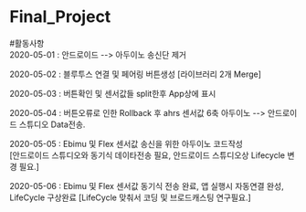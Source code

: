 # Final_Project


#활동사항<br>
2020-05-01 : 안드로이드 --> 아두이노 송신단 제거

2020-05-02 : 블루투스 연결 및 페어링 버튼생성
[라이브러리 2개 Merge]

2020-05-03 : 버튼확인 및 센서값들 split한후 App상에 표시

2020-05-04 : 버튼오류로 인한 Rollback 후 ahrs 센서값 6축 아두이노 --> 안드로이드 스튜디오 Data전송.

2020-05-05 : Ebimu 및 Flex 센서값 송신을 위한 아두이노 코드작성<br>
[안드로이드 스튜디오와 동기식 데이타전송 필요, 안드로이드 스튜디오상 Lifecycle 변경 필요.]

2020-05-06 : Ebimu 및 Flex 센서값 동기식 전송 완료, 앱 실행시 자동연결 완성, LifeCycle 구상완료
[LifeCycle 맞춰서 코딩 및 브로드캐스팅 연구필요.] 
